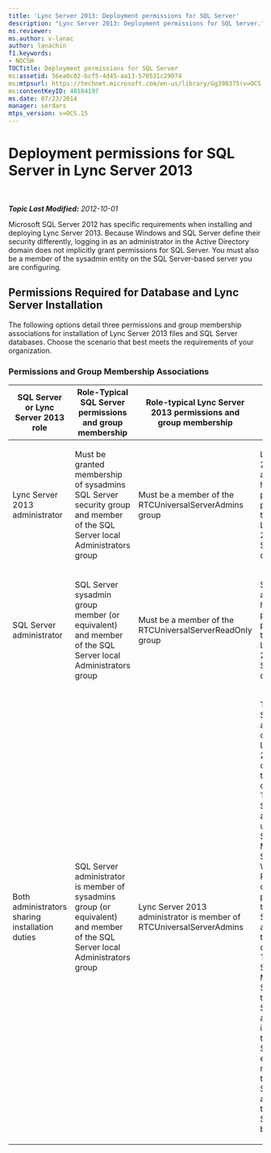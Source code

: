 ```yaml
---
title: 'Lync Server 2013: Deployment permissions for SQL Server'
description: "Lync Server 2013: Deployment permissions for SQL Server."
ms.reviewer: 
ms.author: v-lanac
author: lanachin
f1.keywords:
- NOCSH
TOCTitle: Deployment permissions for SQL Server
ms:assetid: 56ea0c02-bcf5-4d45-aa13-570531c29074
ms:mtpsurl: https://technet.microsoft.com/en-us/library/Gg398375(v=OCS.15)
ms:contentKeyID: 48184197
ms.date: 07/23/2014
manager: serdars
mtps_version: v=OCS.15
---
```


# Deployment permissions for SQL Server in Lync Server 2013

<div data-xmlns="http://www.w3.org/1999/xhtml">

<div class="topic" data-xmlns="http://www.w3.org/1999/xhtml" data-msxsl="urn:schemas-microsoft-com:xslt" data-cs="https://msdn.microsoft.com/">

<div data-asp="https://msdn2.microsoft.com/asp">



</div>

<div id="mainSection">

<div id="mainBody">

<span> </span>

_**Topic Last Modified:** 2012-10-01_

Microsoft SQL Server 2012 has specific requirements when installing and deploying Lync Server 2013. Because Windows and SQL Server define their security differently, logging in as an administrator in the Active Directory domain does not implicitly grant permissions for SQL Server. You must also be a member of the sysadmin entity on the SQL Server-based server you are configuring.

<div>

## Permissions Required for Database and Lync Server Installation

The following options detail three permissions and group membership associations for installation of Lync Server 2013 files and SQL Server databases. Choose the scenario that best meets the requirements of your organization.

### Permissions and Group Membership Associations

<table>
<colgroup>
<col style="width: 25%" />
<col style="width: 25%" />
<col style="width: 25%" />
<col style="width: 25%" />
</colgroup>
<thead>
<tr class="header">
<th>SQL Server or Lync Server 2013 role</th>
<th>Role-Typical SQL Server permissions and group membership</th>
<th>Role-typical Lync Server 2013 permissions and group membership</th>
<th>Permissions outcome</th>
</tr>
</thead>
<tbody>
<tr class="odd">
<td><p>Lync Server 2013 administrator</p></td>
<td><p>Must be granted membership of sysadmins SQL Server security group and member of the SQL Server local Administrators group</p></td>
<td><p>Must be a member of the RTCUniversalServerAdmins group</p></td>
<td><p>Lync Server 2013 administrator has the proper permissions to install both Lync Server 2013 and SQL Server databases.</p></td>
</tr>
<tr class="even">
<td><p>SQL Server administrator</p></td>
<td><p>SQL Server sysadmin group member (or equivalent) and member of the SQL Server local Administrators group</p></td>
<td><p>Must be a member of the RTCUniversalServerReadOnly group</p></td>
<td><p>SQL Server administrator has the proper permissions to install both Lync Server 2013 and SQL Server databases.</p></td>
</tr>
<tr class="odd">
<td><p>Both administrators sharing installation duties</p></td>
<td><p>SQL Server administrator is member of sysadmins group (or equivalent) and member of the SQL Server local Administrators group</p></td>
<td><p>Lync Server 2013 administrator is member of RTCUniversalServerAdmins</p></td>
<td><p>The Lync Server 2013 administrator can install Lync Server 2013, but cannot install the databases. The SQL Server administrator uses the Lync Server Management Shell and Windows PowerShell cmdlets provided by the Lync Server 2013 administrator to install the databases. The Lync Server 2013 Management Shell used by the SQL Server administrator is installed on the Front End Server. This eliminates the need to install the Lync Server 2013 administrative tools on the SQL Server-based server.</p></td>
</tr>
</tbody>
</table>


</div>

</div>

<span> </span>

</div>

</div>

</div>


